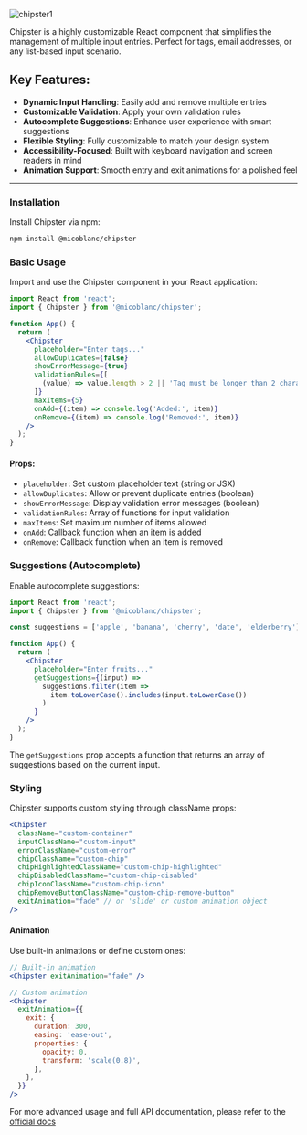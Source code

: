 ![chipster1](https://github.com/user-attachments/assets/7f7f09be-6e80-4d0e-81f5-fb395a92a0ff)

Chipster is a highly customizable React component that simplifies the management of multiple input entries. Perfect for tags, email addresses, or any list-based input scenario.


## Key Features:

- **Dynamic Input Handling**: Easily add and remove multiple entries
- **Customizable Validation**: Apply your own validation rules
- **Autocomplete Suggestions**: Enhance user experience with smart suggestions
- **Flexible Styling**: Fully customizable to match your design system
- **Accessibility-Focused**: Built with keyboard navigation and screen readers in mind
- **Animation Support**: Smooth entry and exit animations for a polished feel

---

### Installation

Install Chipster via npm:

```bash
npm install @micoblanc/chipster
```

### Basic Usage

Import and use the Chipster component in your React application:

```jsx
import React from 'react';
import { Chipster } from '@micoblanc/chipster';

function App() {
  return (
    <Chipster
      placeholder="Enter tags..."
      allowDuplicates={false}
      showErrorMessage={true}
      validationRules={[
        (value) => value.length > 2 || 'Tag must be longer than 2 characters',
      ]}
      maxItems={5}
      onAdd={(item) => console.log('Added:', item)}
      onRemove={(item) => console.log('Removed:', item)}
    />
  );
}
```

#### Props:

- `placeholder`: Set custom placeholder text (string or JSX)
- `allowDuplicates`: Allow or prevent duplicate entries (boolean)
- `showErrorMessage`: Display validation error messages (boolean)
- `validationRules`: Array of functions for input validation
- `maxItems`: Set maximum number of items allowed
- `onAdd`: Callback function when an item is added
- `onRemove`: Callback function when an item is removed

### Suggestions (Autocomplete)

Enable autocomplete suggestions:

```jsx
import React from 'react';
import { Chipster } from '@micoblanc/chipster';

const suggestions = ['apple', 'banana', 'cherry', 'date', 'elderberry'];

function App() {
  return (
    <Chipster
      placeholder="Enter fruits..."
      getSuggestions={(input) => 
        suggestions.filter(item => 
          item.toLowerCase().includes(input.toLowerCase())
        )
      }
    />
  );
}
```

The `getSuggestions` prop accepts a function that returns an array of suggestions based on the current input.

### Styling

Chipster supports custom styling through className props:

```jsx
<Chipster
  className="custom-container"
  inputClassName="custom-input"
  errorClassName="custom-error"
  chipClassName="custom-chip"
  chipHighlightedClassName="custom-chip-highlighted"
  chipDisabledClassName="custom-chip-disabled"
  chipIconClassName="custom-chip-icon"
  chipRemoveButtonClassName="custom-chip-remove-button"
  exitAnimation="fade" // or 'slide' or custom animation object
/>
```

#### Animation

Use built-in animations or define custom ones:

```jsx
// Built-in animation
<Chipster exitAnimation="fade" />

// Custom animation
<Chipster
  exitAnimation={{
    exit: {
      duration: 300,
      easing: 'ease-out',
      properties: {
        opacity: 0,
        transform: 'scale(0.8)',
      },
    },
  }}
/>
```

For more advanced usage and full API documentation, please refer to the [official docs](https://chipster.micoblanc.me/start)
